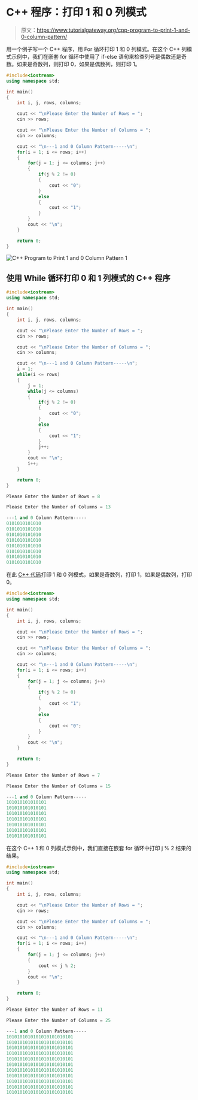 # C++ 程序：打印 1 和 0 列模式

> 原文：<https://www.tutorialgateway.org/cpp-program-to-print-1-and-0-column-pattern/>

用一个例子写一个 C++ 程序，用 For 循环打印 1 和 0 列模式。在这个 C++ 列模式示例中，我们在嵌套 for 循环中使用了 if-else 语句来检查列号是偶数还是奇数。如果是奇数列，则打印 0，如果是偶数列，则打印 1。

```cpp
#include<iostream>
using namespace std;

int main()
{
	int i, j, rows, columns;

    cout << "\nPlease Enter the Number of Rows = ";
    cin >> rows;

    cout << "\nPlease Enter the Number of Columns = ";
    cin >> columns;

    cout << "\n---1 and 0 Column Pattern-----\n";
    for(i = 1; i <= rows; i++)
    {
    	for(j = 1; j <= columns; j++)
		{
			if(j % 2 != 0)
			{
				cout << "0";
			}
			else
			{
				cout << "1";
			}       	
        }
        cout << "\n";
    }

 	return 0;
}
```

![C++ Program to Print 1 and 0 Column Pattern 1](img/46b923dd514698dba3b25a2728c7a7e9.png)

## 使用 While 循环打印 0 和 1 列模式的 C++ 程序

```cpp
#include<iostream>
using namespace std;

int main()
{
	int i, j, rows, columns;

    cout << "\nPlease Enter the Number of Rows = ";
    cin >> rows;

    cout << "\nPlease Enter the Number of Columns = ";
    cin >> columns;

    cout << "\n---1 and 0 Column Pattern-----\n";
    i = 1; 
    while(i <= rows)
    {
    	j = 1; 
    	while(j <= columns)
		{
			if(j % 2 != 0)
			{
				cout << "0";
			}
			else
			{
				cout << "1";
			}   
			j++;    	
        }
        cout << "\n";
        i++;
    }

 	return 0;
}
```

```cpp
Please Enter the Number of Rows = 8

Please Enter the Number of Columns = 13

---1 and 0 Column Pattern-----
0101010101010
0101010101010
0101010101010
0101010101010
0101010101010
0101010101010
0101010101010
0101010101010
```

在此 [C++ 代码](https://www.tutorialgateway.org/cpp-programs/)打印 1 和 0 列模式，如果是奇数列，打印 1，如果是偶数列，打印 0。

```cpp
#include<iostream>
using namespace std;

int main()
{
	int i, j, rows, columns;

    cout << "\nPlease Enter the Number of Rows = ";
    cin >> rows;

    cout << "\nPlease Enter the Number of Columns = ";
    cin >> columns;

    cout << "\n---1 and 0 Column Pattern-----\n";
    for(i = 1; i <= rows; i++)
    {
    	for(j = 1; j <= columns; j++)
		{
			if(j % 2 != 0)
			{
				cout << "1";
			}
			else
			{
				cout << "0";
			}       	
        }
        cout << "\n";
    }

 	return 0;
}
```

```cpp
Please Enter the Number of Rows = 7

Please Enter the Number of Columns = 15

---1 and 0 Column Pattern-----
101010101010101
101010101010101
101010101010101
101010101010101
101010101010101
101010101010101
101010101010101
```

在这个 C++ 1 和 0 列模式示例中，我们直接在嵌套 for 循环中打印 j % 2 结果的结果。

```cpp
#include<iostream>
using namespace std;

int main()
{
	int i, j, rows, columns;

    cout << "\nPlease Enter the Number of Rows = ";
    cin >> rows;

    cout << "\nPlease Enter the Number of Columns = ";
    cin >> columns;

    cout << "\n---1 and 0 Column Pattern-----\n";
    for(i = 1; i <= rows; i++)
    {
    	for(j = 1; j <= columns; j++)
		{
			cout << j % 2;    	
        }
        cout << "\n";
    }

 	return 0;
}
```

```cpp
Please Enter the Number of Rows = 11

Please Enter the Number of Columns = 25

---1 and 0 Column Pattern-----
1010101010101010101010101
1010101010101010101010101
1010101010101010101010101
1010101010101010101010101
1010101010101010101010101
1010101010101010101010101
1010101010101010101010101
1010101010101010101010101
1010101010101010101010101
1010101010101010101010101
1010101010101010101010101
```